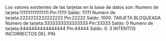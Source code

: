 Los valores existentes de las tarjetas en la base de datos son:
Numero de tarjeta:1111111111111111 Pin:11111 Saldo: 11111
Numero de tarjeta:2222222222222222 Pin:22222 Saldo: 1000. TARJETA BLOQUEADA
Numero de tarjeta:3333333333333333 Pin:33333 Saldo: 0
Numero de tarjeta:4444444444444444 Pin:44444 Saldo: 0. 3 INTENTOS INCORRECTOS DEL PIN.

